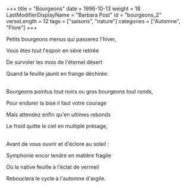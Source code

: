 +++
title = "Bourgeons"
date = 1996-10-13
weight = 18
LastModifierDisplayName = "Barbara Post"
id = "bourgeons_2"
verseLength = 12
tags = ["saisons", "nature"]
categories = ["Automne", "Flore"]
+++

Petits bourgeons menus qui passerez l'hiver,

Vous êtes tout l'espoir en sève retirée

De survoler les mois de l'éternel désert

Quand la feuille jaunit en frange déchirée.

 \
Bourgeons pointus tout noirs ou gros bourgeons tout ronds,

Pour endurer la bise il faut votre courage

Mais attendez enfin qu'en ultimes rebonds

Le froid quitte le ciel en multiple présage,

 \
Avant de vous ouvrir et d'éclore au soleil :

Symphonie encor tendre en matière fragile

Où la native feuille à l'éclat de vermeil

Rebouclera le cycle à l'automne d'argile.
